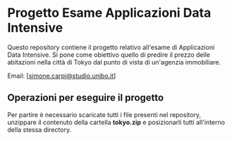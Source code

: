 # Progetto Esame Applicazioni Data Intensive
Questo repository contiene il progetto relativo all'esame di Applicazioni Data Intensive. 
Si pone come obiettivo quello di predire il prezzo delle abitazioni nella città di Tokyo dal punto di vista di un'agenzia immobiliare.

Email: [simone.carpi@studio.unibo.it]

## Operazioni per eseguire il progetto
Per partire è necessario scaricate tutti i file presenti nel repository, unzippare il contenuto della cartella **tokyo.zip** 
e posizionarli tutti all'interno della stessa directory.
